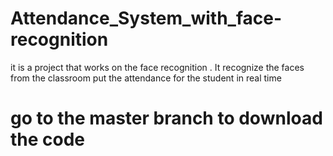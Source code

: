 # Attendance_System_with_face-recognition
it is a project that works on the face recognition . It recognize the faces from the classroom put the attendance for the student in real time


# go to the master branch to download the code
